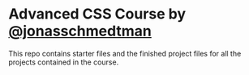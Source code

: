 # Advanced CSS Course by [@jonasschmedtman](https://twitter.com/jonasschmedtman)

This repo contains starter files and the finished project files for all the projects contained in the course.